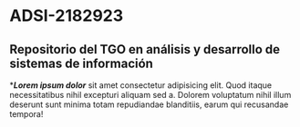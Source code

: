 # ADSI-2182923
## Repositorio del TGO en análisis y desarrollo de sistemas de información

****Lorem ipsum dolor*** sit amet consectetur adipisicing elit. Quod itaque necessitatibus nihil excepturi aliquam sed a. Dolorem voluptatum nihil illum deserunt sunt minima totam repudiandae blanditiis, earum qui recusandae tempora!

####